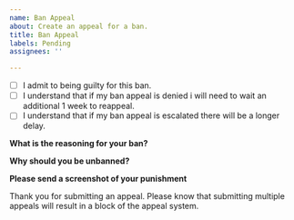 ```yaml
---
name: Ban Appeal
about: Create an appeal for a ban.
title: Ban Appeal
labels: Pending
assignees: ''

---
```


- [ ] I admit to being guilty for this ban.
- [ ] I understand that if my ban appeal is denied i will need to wait an additional 1 week to reappeal.
- [ ] I understand that if my ban appeal is escalated there will be a longer delay.

**What is the reasoning for your ban?**


**Why should you be unbanned?**


**Please send a screenshot of your punishment**



Thank you for submitting an appeal. Please know that submitting multiple appeals will result in a block of the appeal system.
